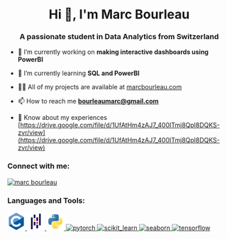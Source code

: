 <h1 align="center">Hi 👋, I'm Marc Bourleau</h1>
<h3 align="center">A passionate student in Data Analytics from Switzerland</h3>

- 🔭 I’m currently working on **making interactive dashboards using PowerBI**

- 🌱 I’m currently learning **SQL and PowerBI**

- 👨‍💻 All of my projects are available at [marcbourleau.com](marcbourleau.com)

- 📫 How to reach me **bourleaumarc@gmail.com**

- 📄 Know about my experiences [https://drive.google.com/file/d/1UfAtHm4zAJ7_400ITmj8Qpl8DQKS-zvr/view](https://drive.google.com/file/d/1UfAtHm4zAJ7_400ITmj8Qpl8DQKS-zvr/view)

<h3 align="left">Connect with me:</h3>
<p align="left">
<a href="[[https://linkedin.com/in/marc bourleau](https://www.linkedin.com/in/marcbourleau/)]" target="blank"><img align="center" src="https://raw.githubusercontent.com/rahuldkjain/github-profile-readme-generator/master/src/images/icons/Social/linked-in-alt.svg" alt="marc bourleau" height="30" width="40" /></a>
</p>

<h3 align="left">Languages and Tools:</h3>
<p align="left"> <a href="https://www.cprogramming.com/" target="_blank" rel="noreferrer"> <img src="https://raw.githubusercontent.com/devicons/devicon/master/icons/c/c-original.svg" alt="c" width="40" height="40"/> </a> <a href="https://pandas.pydata.org/" target="_blank" rel="noreferrer"> <img src="https://raw.githubusercontent.com/devicons/devicon/2ae2a900d2f041da66e950e4d48052658d850630/icons/pandas/pandas-original.svg" alt="pandas" width="40" height="40"/> </a> <a href="https://www.python.org" target="_blank" rel="noreferrer"> <img src="https://raw.githubusercontent.com/devicons/devicon/master/icons/python/python-original.svg" alt="python" width="40" height="40"/> </a> <a href="https://pytorch.org/" target="_blank" rel="noreferrer"> <img src="https://www.vectorlogo.zone/logos/pytorch/pytorch-icon.svg" alt="pytorch" width="40" height="40"/> </a> <a href="https://scikit-learn.org/" target="_blank" rel="noreferrer"> <img src="https://upload.wikimedia.org/wikipedia/commons/0/05/Scikit_learn_logo_small.svg" alt="scikit_learn" width="40" height="40"/> </a> <a href="https://seaborn.pydata.org/" target="_blank" rel="noreferrer"> <img src="https://seaborn.pydata.org/_images/logo-mark-lightbg.svg" alt="seaborn" width="40" height="40"/> </a> <a href="https://www.tensorflow.org" target="_blank" rel="noreferrer"> <img src="https://www.vectorlogo.zone/logos/tensorflow/tensorflow-icon.svg" alt="tensorflow" width="40" height="40"/> </a> </p>
